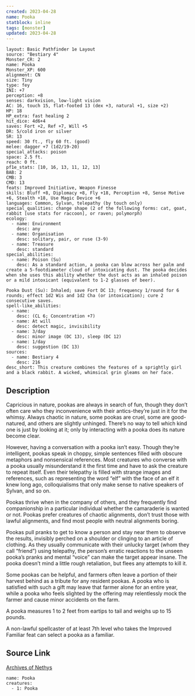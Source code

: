 ```yaml
---
created: 2023-04-28
name: Pooka
statblock: inline
tags: [monster]
updated: 2023-04-28
---
```

```statblock
layout: Basic Pathfinder 1e Layout
source: "Bestiary 4"
Monster_CR: 2
name: Pooka
Monster_XP: 600
alignment: CN
size: Tiny
type: fey
INI: +7
perception: +8
senses: darkvision, low-light vision
AC: 16, touch 15, flat-footed 13 (dex +3, natural +1, size +2)
HP: 18
HP_extra: fast healing 2
hit_dice: 4d6+4
saves: Fort +2, Ref +7, Will +5
DR: 5/cold iron or silver
SR: 13
speed: 30 ft., fly 60 ft. (good)
melee: dagger +7 (1d2/19-20)
special_attacks: poison
space: 2.5 ft.
reach: 0 ft.
pf1e_stats: [10, 16, 13, 11, 12, 13]
BAB: 2
CMB: 3
CMD: 13
feats: Improved Initiative, Weapon Finesse
skills: Bluff +8, Diplomacy +8, Fly +18, Perception +8, Sense Motive +6, Stealth +18, Use Magic Device +6
languages: Common, Sylvan, telepathy (by touch only)
special_qualities: change shape (2 of the following forms: cat, goat, rabbit [use stats for raccoon], or raven; polymorph)
ecology:
  - name: Environment
    desc: any
  - name: Organisation
    desc: solitary, pair, or ruse (3-9)
  - name: Treasure
    desc: standard
special_abilities:
  - name: Poison (Su)
    desc: As a standard action, a pooka can blow across her palm and create a 5-footdiameter cloud of intoxicating dust. The pooka decides when she uses this ability whether the dust acts as an inhaled poison or a mild intoxicant (equivalent to 1-2 glasses of beer).

Pooka Dust (Su): Inhaled; save Fort DC 13; frequency 1/round for 6 rounds; effect 1d2 Wis and 1d2 Cha (or intoxication); cure 2 consecutive saves.
spell-like_abilities:
  - name:
    desc: (CL 6; Concentration +7)
  - name: At will
    desc: detect magic, invisibility
  - name: 3/day
    desc: minor image (DC 13), sleep (DC 12)
  - name: 1/day
    desc: suggestion (DC 13)
sources:
  - name: Bestiary 4
    desc: 216
desc_short: This creature combines the features of a sprightly girl and a black rabbit. A wicked, whimsical grin gleams on her face.
```
## Description
Capricious in nature, pookas are always in search of fun, though they don’t often care who they inconvenience with their antics-they’re just in it for the whimsy. Always chaotic in nature, some pookas are cruel, some are good-natured, and others are slightly unhinged. There’s no way to tell which kind one is just by looking at it; only by interacting with a pooka does its nature become clear.

However, having a conversation with a pooka isn’t easy. Though they’re intelligent, pookas speak in choppy, simple sentences filled with obscure metaphors and nonsensical references. Most creatures who converse with a pooka usually misunderstand it the first time and have to ask the creature to repeat itself. Even their telepathy is filled with strange images and references, such as representing the word “elf” with the face of an elf it knew long ago, colloquialisms that only make sense to native speakers of Sylvan, and so on.

Pookas thrive when in the company of others, and they frequently find companionship in a particular individual whether the camaraderie is wanted or not. Pookas prefer creatures of chaotic alignments, don’t trust those with lawful alignments, and find most people with neutral alignments boring.

Pookas pull pranks to get to know a person and stay near them to observe the results, invisibly perched on a shoulder or clinging to an article of clothing. As they usually communicate with their unlucky target (whom they call “friend”) using telepathy, the person’s erratic reactions to the unseen pooka’s pranks and mental “voice” can make the target appear insane. The pooka doesn’t mind a little rough retaliation, but flees any attempts to kill it.

Some pookas can be helpful, and farmers often leave a portion of their harvest behind as a tribute for any resident pookas. A pooka who is satisfied with such a gift may leave that farmer alone for an entire year, while a pooka who feels slighted by the offering may relentlessly mock the farmer and cause minor accidents on the farm.

A pooka measures 1 to 2 feet from eartips to tail and weighs up to 15 pounds.

A non-lawful spellcaster of at least 7th level who takes the Improved Familiar feat can select a pooka as a familiar.
## Source Link
[Archives of Nethys](https://aonprd.com/MonsterDisplay.aspx?ItemName=Pooka)
```encounter-table
name: Pooka
creatures:
  - 1: Pooka
```
